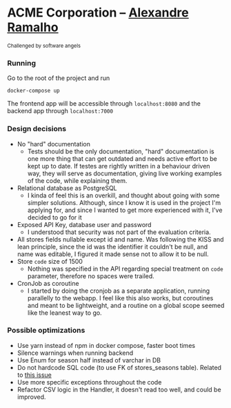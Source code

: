 # ACME Corporation – [Alexandre Ramalho](https://alramalho.com)
<sup>Challenged by software angels</sup>

### Running
Go to the root of the project and run
```
docker-compose up
```

The frontend app will be accessible through `localhost:8080` and the backend app through `localhost:7000`


### Design decisions
- No "hard" documentation
  - Tests should be the only documentation, "hard" documentation is one more thing that
    can get outdated and needs active effort to be kept up to date. If testes are
    rightly written in a behaviour driven way, they will serve as documentation,
    giving live working examples of the code, while explaining them.
- Relational database as PostgreSQL
    - I kinda of feel this is an overkill, and thought about going with some simpler solutions. 
      Although, since I know it is used in the project I'm applying for, and since I
      wanted to get more experienced with it, I've decided to go for it
- Exposed API Key, database user and password
    - I understood that security was not part of the evaluation criteria. 
- All stores fields nullable except id and name. Was following the KISS and lean principle,
  since the id was the identifier it couldn't be null, and name was editable, I figured it made sense
  not to allow it to be null.
- Store `code` size of 1500
  - Nothing was specified in the API regarding special treatment on `code` parameter, therefore no spaces were trailed.
- CronJob as coroutine
  - I started by doing the cronjob as a separate application, running parallelly to the webapp. I feel like this also works,
  but coroutines and meant to be lightweight, and a routine on a global scope seemed like the leanest way to go.
### Possible optimizations

- Use yarn instead of npm in docker compose, faster boot times
- Silence warnings when running backend
- Use Enum for season half instead of varchar in DB
- Do not hardcode SQL code (to use FK of stores_seasons table). Related to [this issue](https://github.com/JetBrains/Exposed/issues/511)
- Use more specific exceptions throughout the code
- Refactor CSV logic in the Handler, it doesn't read too well, and could be improved.
